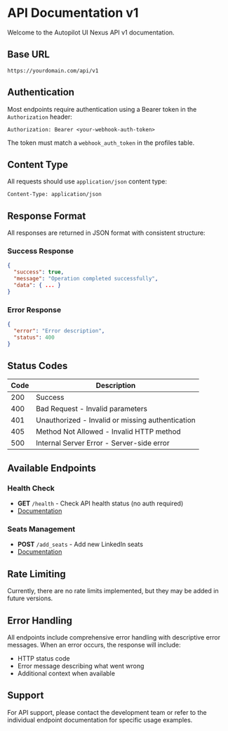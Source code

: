 # API Documentation v1

Welcome to the Autopilot UI Nexus API v1 documentation.

## Base URL

```
https://yourdomain.com/api/v1
```

## Authentication

Most endpoints require authentication using a Bearer token in the `Authorization` header:

```
Authorization: Bearer <your-webhook-auth-token>
```

The token must match a `webhook_auth_token` in the profiles table.

## Content Type

All requests should use `application/json` content type:

```
Content-Type: application/json
```

## Response Format

All responses are returned in JSON format with consistent structure:

### Success Response
```json
{
  "success": true,
  "message": "Operation completed successfully",
  "data": { ... }
}
```

### Error Response
```json
{
  "error": "Error description",
  "status": 400
}
```

## Status Codes

| Code | Description |
|------|-------------|
| 200  | Success |
| 400  | Bad Request - Invalid parameters |
| 401  | Unauthorized - Invalid or missing authentication |
| 405  | Method Not Allowed - Invalid HTTP method |
| 500  | Internal Server Error - Server-side error |

## Available Endpoints

### Health Check
- **GET** `/health` - Check API health status (no auth required)
- [Documentation](./health.md)

### Seats Management
- **POST** `/add_seats` - Add new LinkedIn seats
- [Documentation](./add_seats.md)

## Rate Limiting

Currently, there are no rate limits implemented, but they may be added in future versions.

## Error Handling

All endpoints include comprehensive error handling with descriptive error messages. When an error occurs, the response will include:

- HTTP status code
- Error message describing what went wrong
- Additional context when available

## Support

For API support, please contact the development team or refer to the individual endpoint documentation for specific usage examples. 